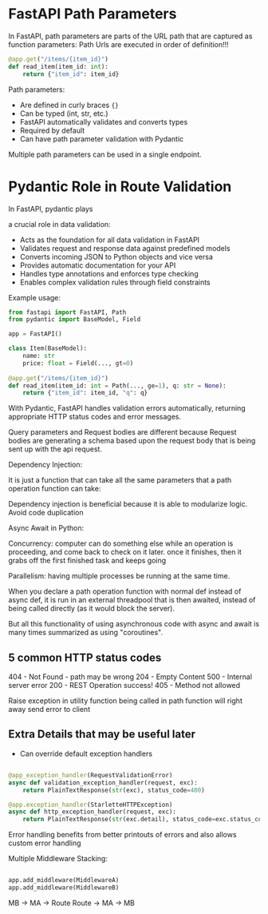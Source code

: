# FastAPI Path Parameters

In FastAPI, path parameters are parts of the URL path that are captured as function parameters: Path Urls are executed in order of definition!!!

```python
@app.get("/items/{item_id}")
def read_item(item_id: int):
    return {"item_id": item_id}
```

Path parameters:
- Are defined in curly braces `{}`
- Can be typed (int, str, etc.)
- FastAPI automatically validates and converts types
- Required by default
- Can have path parameter validation with Pydantic

Multiple path parameters can be used in a single endpoint.

# Pydantic Role in Route Validation

In FastAPI, pydantic plays

a crucial role in data validation:

- Acts as the foundation for all data validation in FastAPI
- Validates request and response data against predefined models
- Converts incoming JSON to Python objects and vice versa
- Provides automatic documentation for your API
- Handles type annotations and enforces type checking
- Enables complex validation rules through field constraints

Example usage:

```python
from fastapi import FastAPI, Path
from pydantic import BaseModel, Field

app = FastAPI()

class Item(BaseModel):
    name: str
    price: float = Field(..., gt=0)
    
@app.get("/items/{item_id}")
def read_item(item_id: int = Path(..., ge=1), q: str = None):
    return {"item_id": item_id, "q": q}
```

With Pydantic, FastAPI handles validation errors automatically, returning appropriate HTTP status codes and error messages.

Query parameters and Request bodies are different because Request bodies are generating a schema based upon the request body
that is being sent up with the api request. 

Dependency Injection:

It is just a function that can take all the same parameters that a path operation function can take:

Dependency injection is beneficial because it is able to modularize logic. Avoid code duplication

Async Await in Python:

Concurrency: computer can do something else while an operation is proceeding, and come back to check on it later. once it finishes, then it grabs off the first finished task and keeps going

Parallelism: having multiple processes be running at the same time.

When you declare a path operation function with normal def instead of async def, it is run in an external threadpool that is then awaited, instead of being called directly (as it would block the server).

But all this functionality of using asynchronous code with async and await is many times summarized as using "coroutines". 

## 5 common HTTP status codes

404 - Not Found - path may be wrong
204 - Empty Content
500 - Internal server error
200 - REST Operation success!
405 - Method not allowed

Raise exception in utility function being called in path function will right away send error to client

## Extra Details that may be useful later

- Can override default exception handlers 

```python

@app_exception_handler(RequestValidationError)
async def validation_exception_handler(request, exc):
    return PlainTextResponse(str(exc), status_code=400)

@app.exception_handler(StarletteHTTPException)
async def http_exception_handler(request, exc):
    return PlainTextResponse(str(exc.detail), status_code=exc.status_code)        
```

Error handling benefits from better printouts of errors and also allows custom error handling

Multiple Middleware Stacking:

```python

app.add_middleware(MiddlewareA)
app.add_middleware(MiddlewareB)

```

MB -> MA -> Route
Route -> MA -> MB

